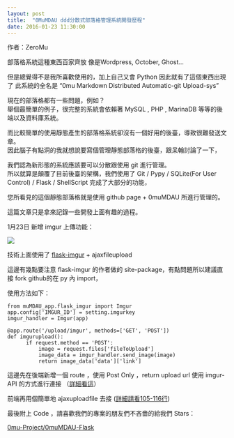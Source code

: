 ```yaml
---
layout: post
title:  "0MuMDAU ddd分散式部落格管理系統開發歷程" 
date: 2016-01-23 11:30:00
---
```

作者：ZeroMu

部落格系統這種東西百家齊放 像是Wordpress, October, Ghost... 

但是總覺得不是我所喜歡使用的，加上自己又會 Python 因此就有了這個東西出現了
此系統的全名是 “0mu Markdown Distributed Automatic-git Upload-sys”

現在的部落格都有一些問題，例如？   
舉個最簡單的例子，很完整的系統會依賴著 MySQL , PHP , MarinaDB 等等的後端以及資料庫系統。    


而比較簡單的使用靜態產生的部落格系統卻沒有一個好用的後臺，導致很難發送文章。   
因此腦子有點洞的我就想說要寫個管理靜態部落格的後臺，跟呆翰討論了一下，   

我們認為新形態的系統應該要可以分散跟使用 git 進行管理。   
所以就算是顛覆了目前後臺的架構，我們使用了 Git / Pypy / SQLite(For User Control) / Flask / ShellScript 完成了大部分的功能，   

您所看見的這個靜態部落格就是使用 github page + 0muMDAU 所進行管理的。   

這篇文章只是拿來記錄一些開發上面有趣的過程。

1月23日 新增 imgur 上傳功能：

<img src="http://i.imgur.com/rNgcipa.png" style="max-width: 100%">

技術上面使用了 [flask-imgur](https://github.com/exaroth/flask-imgur) + ajaxfileupload

這邊有幾點要注意 flask-imgur 的作者做的 site-package，有點問題所以建議直接 fork github的在 py 內 import，  

使用方法如下：



    from muMDAU_app.flask_imgur import Imgur
    app.config['IMGUR_ID'] = setting.imgurkey
    imgur_handler = Imgur(app)
 
    @app.route('/upload/imgur', methods=['GET', 'POST'])
    def imgurupload():
          if request.method == 'POST':
              image = request.files['fileToUpload']
              image_data = imgur_handler.send_image(image)
              return image_data['data']['link']


這邊先在後端新增一個 route ，使用 Post Only ，return upload url
使用 imgur-API 的方式進行連接 （[詳細看這](https://api.imgur.com/)）

前端再用個簡單地 ajaxuploadfile 去接 ([詳細請看105-116行](https://github.com/0mu-Project/0muMDAU-Flask/blob/master/muMDAU_app/templates/panel.html))



最後附上 Code ，請喜歡我們的專案的朋友們不吝嗇的給我們 Stars：

<a class="embedly-card" href="https://github.com/0mu-Project/0muMDAU-Flask">0mu-Project/0muMDAU-Flask</a>
<script async src="//cdn.embedly.com/widgets/platform.js" charset="UTF-8"></script>





